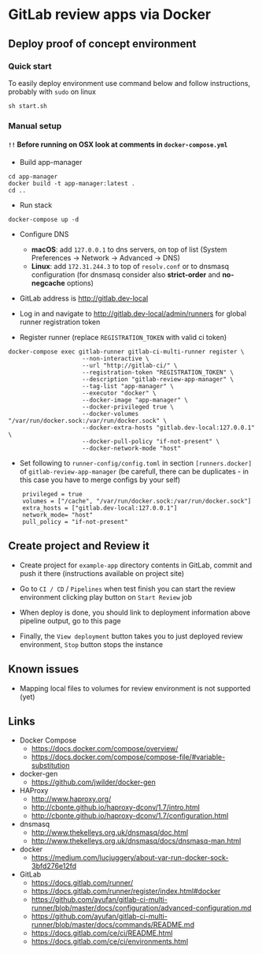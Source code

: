 # GitLab review apps via Docker


## Deploy proof of concept environment

### Quick start
To easily deploy environment use command below and follow instructions, probably with `sudo` on linux
```
sh start.sh
```


### Manual setup

#### `!!` Before running on OSX look at comments in `docker-compose.yml`

- Build app-manager
```
cd app-manager
docker build -t app-manager:latest .
cd ..
```

- Run stack
```
docker-compose up -d
```

- Configure DNS
    - **macOS**: add `127.0.0.1` to dns servers, on top of list  (System Preferences -> Network -> Advanced -> DNS)
    - **Linux**: add `172.31.244.3` to top of `resolv.conf` or to dnsmasq configuration (for dnsmasq consider also **strict-order** and **no-negcache** options)

- GitLab address is http://gitlab.dev-local

- Log in and navigate to http://gitlab.dev-local/admin/runners for global runner registration token

- Register runner (replace `REGISTRATION_TOKEN` with valid ci token)
```
docker-compose exec gitlab-runner gitlab-ci-multi-runner register \
                     --non-interactive \
                     --url "http://gitlab-ci/" \
                     --registration-token "REGISTRATION_TOKEN" \
                     --description "gitlab-review-app-manager" \
                     --tag-list "app-manager" \
                     --executor "docker" \
                     --docker-image "app-manager" \
                     --docker-privileged true \
                     --docker-volumes "/var/run/docker.sock:/var/run/docker.sock" \
                     --docker-extra-hosts "gitlab.dev-local:127.0.0.1" \
                     --docker-pull-policy "if-not-present" \
                     --docker-network-mode "host"
```

- Set following to `runner-config/config.toml` in section `[runners.docker]` of `gitlab-review-app-manager` (be carefull, there can be duplicates - in this case you have to merge configs by your self)
```
    privileged = true
    volumes = ["/cache", "/var/run/docker.sock:/var/run/docker.sock"]
    extra_hosts = ["gitlab.dev-local:127.0.0.1"]
    network_mode= "host"
    pull_policy = "if-not-present"
```


## Create project and Review it

- Create project for `example-app` directory contents in GitLab, commit and push it there (instructions available on project site)

- Go to `CI / CD` / `Pipelines` when test finish you can start the review environment clicking play button on `Start Review` job

- When deploy is done, you should link to deployment information above pipeline output, go to this page

- Finally, the `View deployment` button takes you to just deployed review environment, `Stop` button stops the instance


## Known issues

- Mapping local files to volumes for review environment is not supported (yet)


## Links

- Docker Compose
    - https://docs.docker.com/compose/overview/
    - https://docs.docker.com/compose/compose-file/#variable-substitution
- docker-gen
    - https://github.com/jwilder/docker-gen
- HAProxy
    - http://www.haproxy.org/
    - http://cbonte.github.io/haproxy-dconv/1.7/intro.html
    - http://cbonte.github.io/haproxy-dconv/1.7/configuration.html
- dnsmasq
    - http://www.thekelleys.org.uk/dnsmasq/doc.html
    - http://www.thekelleys.org.uk/dnsmasq/docs/dnsmasq-man.html
- docker
    - https://medium.com/lucjuggery/about-var-run-docker-sock-3bfd276e12fd
- GitLab
    - https://docs.gitlab.com/runner/
    - https://docs.gitlab.com/runner/register/index.html#docker
    - https://github.com/ayufan/gitlab-ci-multi-runner/blob/master/docs/configuration/advanced-configuration.md
    - https://github.com/ayufan/gitlab-ci-multi-runner/blob/master/docs/commands/README.md
    - https://docs.gitlab.com/ce/ci/README.html
    - https://docs.gitlab.com/ce/ci/environments.html

